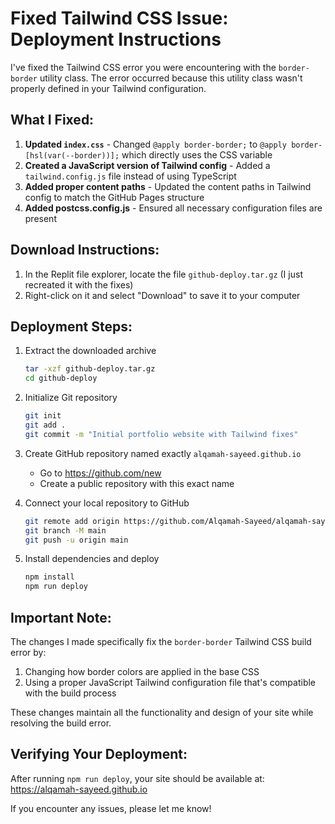 # Fixed Tailwind CSS Issue: Deployment Instructions

I've fixed the Tailwind CSS error you were encountering with the `border-border` utility class. The error occurred because this utility class wasn't properly defined in your Tailwind configuration.

## What I Fixed:

1. **Updated `index.css`** - Changed `@apply border-border;` to `@apply border-[hsl(var(--border))];` which directly uses the CSS variable
2. **Created a JavaScript version of Tailwind config** - Added a `tailwind.config.js` file instead of using TypeScript
3. **Added proper content paths** - Updated the content paths in Tailwind config to match the GitHub Pages structure
4. **Added postcss.config.js** - Ensured all necessary configuration files are present

## Download Instructions:

1. In the Replit file explorer, locate the file `github-deploy.tar.gz` (I just recreated it with the fixes)
2. Right-click on it and select "Download" to save it to your computer

## Deployment Steps:

1. Extract the downloaded archive
   ```bash
   tar -xzf github-deploy.tar.gz
   cd github-deploy
   ```

2. Initialize Git repository
   ```bash
   git init
   git add .
   git commit -m "Initial portfolio website with Tailwind fixes"
   ```

3. Create GitHub repository named exactly `alqamah-sayeed.github.io`
   - Go to https://github.com/new
   - Create a public repository with this exact name

4. Connect your local repository to GitHub
   ```bash
   git remote add origin https://github.com/Alqamah-Sayeed/alqamah-sayeed.github.io.git
   git branch -M main
   git push -u origin main
   ```

5. Install dependencies and deploy
   ```bash
   npm install
   npm run deploy
   ```

## Important Note:

The changes I made specifically fix the `border-border` Tailwind CSS build error by:
1. Changing how border colors are applied in the base CSS
2. Using a proper JavaScript Tailwind configuration file that's compatible with the build process

These changes maintain all the functionality and design of your site while resolving the build error.

## Verifying Your Deployment:

After running `npm run deploy`, your site should be available at:
https://alqamah-sayeed.github.io

If you encounter any issues, please let me know!